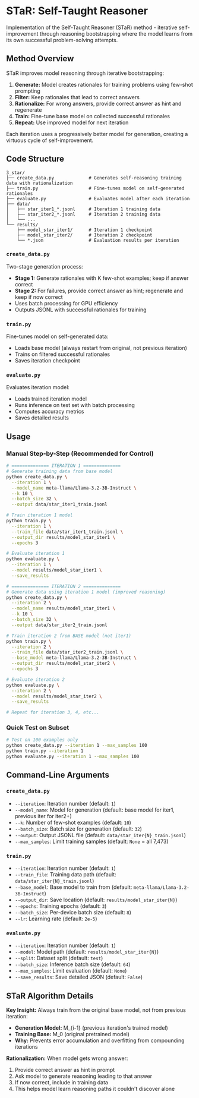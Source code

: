 # STaR: Self-Taught Reasoner

Implementation of the Self-Taught Reasoner (STaR) method - iterative self-improvement through reasoning bootstrapping where the model learns from its own successful problem-solving attempts.

## Method Overview

STaR improves model reasoning through iterative bootstrapping:

1. **Generate:** Model creates rationales for training problems using few-shot prompting
2. **Filter:** Keep rationales that lead to correct answers
3. **Rationalize:** For wrong answers, provide correct answer as hint and regenerate
4. **Train:** Fine-tune base model on collected successful rationales
5. **Repeat:** Use improved model for next iteration

Each iteration uses a progressively better model for generation, creating a virtuous cycle of self-improvement.

## Code Structure

```
3_star/
├── create_data.py             # Generates self-reasoning training data with rationalization
├── train.py                   # Fine-tunes model on self-generated rationales
├── evaluate.py                # Evaluates model after each iteration
├── data/
│   ├── star_iter1_*.jsonl     # Iteration 1 training data
│   ├── star_iter2_*.jsonl     # Iteration 2 training data
│   └── ...
└── results/
    ├── model_star_iter1/      # Iteration 1 checkpoint
    ├── model_star_iter2/      # Iteration 2 checkpoint
    └── *.json                 # Evaluation results per iteration
```

### `create_data.py`
Two-stage generation process:
- **Stage 1:** Generate rationales with K few-shot examples; keep if answer correct
- **Stage 2:** For failures, provide correct answer as hint; regenerate and keep if now correct
- Uses batch processing for GPU efficiency
- Outputs JSONL with successful rationales for training

### `train.py`
Fine-tunes model on self-generated data:
- Loads base model (always restart from original, not previous iteration)
- Trains on filtered successful rationales
- Saves iteration checkpoint

### `evaluate.py`
Evaluates iteration model:
- Loads trained iteration model
- Runs inference on test set with batch processing
- Computes accuracy metrics
- Saves detailed results

## Usage

### Manual Step-by-Step (Recommended for Control)

```bash
# ============== ITERATION 1 ==============
# Generate training data from base model
python create_data.py \
  --iteration 1 \
  --model_name meta-llama/Llama-3.2-3B-Instruct \
  --k 10 \
  --batch_size 32 \
  --output data/star_iter1_train.jsonl

# Train iteration 1 model
python train.py \
  --iteration 1 \
  --train_file data/star_iter1_train.jsonl \
  --output_dir results/model_star_iter1 \
  --epochs 3

# Evaluate iteration 1
python evaluate.py \
  --iteration 1 \
  --model results/model_star_iter1 \
  --save_results

# ============== ITERATION 2 ==============
# Generate data using iteration 1 model (improved reasoning)
python create_data.py \
  --iteration 2 \
  --model_name results/model_star_iter1 \
  --k 10 \
  --batch_size 32 \
  --output data/star_iter2_train.jsonl

# Train iteration 2 from BASE model (not iter1)
python train.py \
  --iteration 2 \
  --train_file data/star_iter2_train.jsonl \
  --base_model meta-llama/Llama-3.2-3B-Instruct \
  --output_dir results/model_star_iter2 \
  --epochs 3

# Evaluate iteration 2
python evaluate.py \
  --iteration 2 \
  --model results/model_star_iter2 \
  --save_results

# Repeat for iteration 3, 4, etc...
```

### Quick Test on Subset

```bash
# Test on 100 examples only
python create_data.py --iteration 1 --max_samples 100
python train.py --iteration 1
python evaluate.py --iteration 1 --max_samples 100
```

## Command-Line Arguments

### `create_data.py`
- `--iteration`: Iteration number (default: `1`)
- `--model_name`: Model for generation (default: base model for iter1, previous iter for iter2+)
- `--k`: Number of few-shot examples (default: `10`)
- `--batch_size`: Batch size for generation (default: `32`)
- `--output`: Output JSONL file (default: `data/star_iter{N}_train.jsonl`)
- `--max_samples`: Limit training samples (default: `None` = all 7,473)

### `train.py`
- `--iteration`: Iteration number (default: `1`)
- `--train_file`: Training data path (default: `data/star_iter{N}_train.jsonl`)
- `--base_model`: Base model to train from (default: `meta-llama/Llama-3.2-3B-Instruct`)
- `--output_dir`: Save location (default: `results/model_star_iter{N}`)
- `--epochs`: Training epochs (default: `3`)
- `--batch_size`: Per-device batch size (default: `8`)
- `--lr`: Learning rate (default: `2e-5`)

### `evaluate.py`
- `--iteration`: Iteration number (default: `1`)
- `--model`: Model path (default: `results/model_star_iter{N}`)
- `--split`: Dataset split (default: `test`)
- `--batch_size`: Inference batch size (default: `64`)
- `--max_samples`: Limit evaluation (default: `None`)
- `--save_results`: Save detailed JSON (default: `False`)

## STaR Algorithm Details

**Key Insight:** Always train from the original base model, not from previous iteration:
- **Generation Model:** M_{i-1} (previous iteration's trained model)
- **Training Base:** M_0 (original pretrained model)
- **Why:** Prevents error accumulation and overfitting from compounding iterations

**Rationalization:** When model gets wrong answer:
1. Provide correct answer as hint in prompt
2. Ask model to generate reasoning leading to that answer
3. If now correct, include in training data
4. This helps model learn reasoning paths it couldn't discover alone
